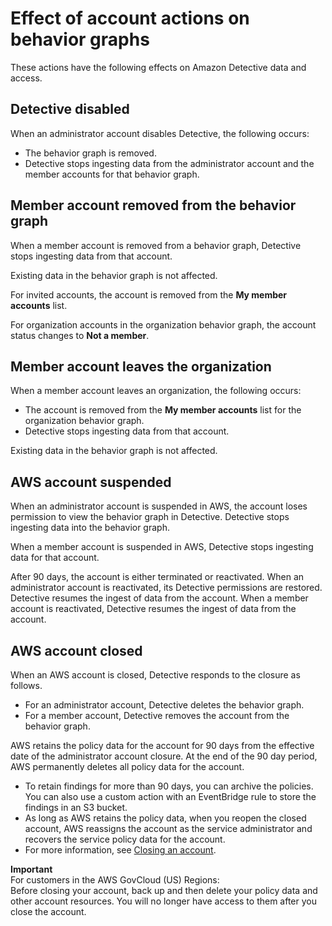 # Effect of account actions on behavior graphs<a name="accounts-effects"></a>

These actions have the following effects on Amazon Detective data and access\.

## Detective disabled<a name="accounts-effects-detective-disabled"></a>

When an administrator account disables Detective, the following occurs:
+ The behavior graph is removed\.
+ Detective stops ingesting data from the administrator account and the member accounts for that behavior graph\.

## Member account removed from the behavior graph<a name="accounts-effects-member-removed"></a>

When a member account is removed from a behavior graph, Detective stops ingesting data from that account\.

Existing data in the behavior graph is not affected\.

For invited accounts, the account is removed from the **My member accounts** list\.

For organization accounts in the organization behavior graph, the account status changes to **Not a member**\.

## Member account leaves the organization<a name="accounts-effects-member-leaves-org"></a>

When a member account leaves an organization, the following occurs:
+ The account is removed from the **My member accounts** list for the organization behavior graph\.
+ Detective stops ingesting data from that account\.

Existing data in the behavior graph is not affected\.

## AWS account suspended<a name="accounts-effects-account-suspended"></a>

When an administrator account is suspended in AWS, the account loses permission to view the behavior graph in Detective\. Detective stops ingesting data into the behavior graph\.

When a member account is suspended in AWS, Detective stops ingesting data for that account\.

After 90 days, the account is either terminated or reactivated\. When an administrator account is reactivated, its Detective permissions are restored\. Detective resumes the ingest of data from the account\. When a member account is reactivated, Detective resumes the ingest of data from the account\.

## AWS account closed<a name="accounts-effects-account-closed"></a>

When an AWS account is closed, Detective responds to the closure as follows\.
+ For an administrator account, Detective deletes the behavior graph\.
+ For a member account, Detective removes the account from the behavior graph\.

 AWS retains the policy data for the account for 90 days from the effective date of the administrator account closure\. At the end of the 90 day period, AWS permanently deletes all policy data for the account\. 
+  To retain findings for more than 90 days, you can archive the policies\. You can also use a custom action with an EventBridge rule to store the findings in an S3 bucket\. 
+  As long as AWS retains the policy data, when you reopen the closed account, AWS reassigns the account as the service administrator and recovers the service policy data for the account\. 
+  For more information, see [Closing an account](https://docs.aws.amazon.com/awsaccountbilling/latest/aboutv2/close-account.html)\. 

**Important**  
 For customers in the AWS GovCloud \(US\) Regions:   
 Before closing your account, back up and then delete your policy data and other account resources\. You will no longer have access to them after you close the account\. 